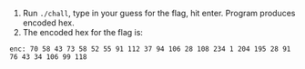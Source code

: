 1. Run `./chall`, type in your guess for the flag, hit enter. Program produces encoded hex.
2. The encoded hex for the flag is:
```
enc: 70 58 43 73 58 52 55 91 112 37 94 106 28 108 234 1 204 195 28 91 76 43 34 106 99 118
```
